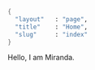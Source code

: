 ```meta
{
  "layout"   : "page",
  "title"    : "Home",
  "slug"     : "index"
}
```






Hello, I am Miranda.


